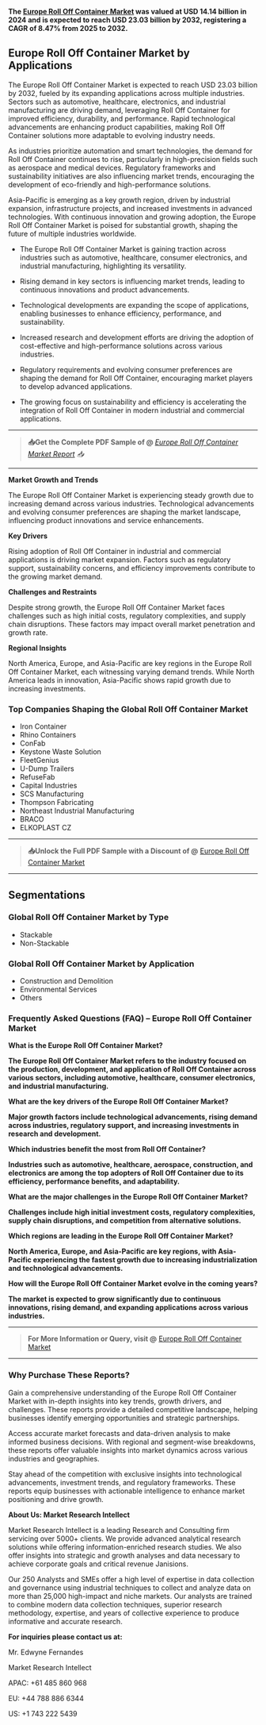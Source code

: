 <p><strong>The <a href="https://www.marketresearchintellect.com/download-sample/?rid=1073786&amp;utm_source=Pulse-April-Europe&amp;utm_medium=852">Europe Roll Off Container Market</a> was valued at USD 14.14 billion in 2024 and is expected to reach USD 23.03 billion by 2032, registering a CAGR of 8.47% from 2025 to 2032.</strong></p><h2>Europe Roll Off Container Market by Applications&nbsp;</h2><p><p>The Europe Roll Off Container Market is expected to reach USD 23.03 billion by 2032, fueled by its expanding applications across multiple industries. Sectors such as automotive, healthcare, electronics, and industrial manufacturing are driving demand, leveraging Roll Off Container for improved efficiency, durability, and performance. Rapid technological advancements are enhancing product capabilities, making Roll Off Container solutions more adaptable to evolving industry needs.</p><p>As industries prioritize automation and smart technologies, the demand for Roll Off Container continues to rise, particularly in high-precision fields such as aerospace and medical devices. Regulatory frameworks and sustainability initiatives are also influencing market trends, encouraging the development of eco-friendly and high-performance solutions.</p><p>Asia-Pacific is emerging as a key growth region, driven by industrial expansion, infrastructure projects, and increased investments in advanced technologies. With continuous innovation and growing adoption, the Europe Roll Off Container Market is poised for substantial growth, shaping the future of multiple industries worldwide.</p></p><ul><li><p>The Europe Roll Off Container Market is gaining traction across industries such as automotive, healthcare, consumer electronics, and industrial manufacturing, highlighting its versatility.</p></li><li><p>Rising demand in key sectors is influencing market trends, leading to continuous innovations and product advancements.</p></li><li><p>Technological developments are expanding the scope of applications, enabling businesses to enhance efficiency, performance, and sustainability.</p></li><li><p>Increased research and development efforts are driving the adoption of cost-effective and high-performance solutions across various industries.</p></li><li><p>Regulatory requirements and evolving consumer preferences are shaping the demand for Roll Off Container, encouraging market players to develop advanced applications.</p></li><li><p>The growing focus on sustainability and efficiency is accelerating the integration of Roll Off Container in modern industrial and commercial applications.</p></li></ul><hr /><blockquote><p><strong><span class="font-[700]">📥Get the Complete PDF Sample of @ </span></strong><em><span class="font-[700]"><a href="https://www.marketresearchintellect.com/download-sample/?rid=1073786&amp;utm_source=Pulse-April-Europe&amp;utm_medium=852" target="_blank" data-tracking-control-name="article-ssr-frontend-pulse_little-text-block" data-tracking-will-navigate="" data-test-link="">Europe Roll Off Container Market Report</a>&nbsp;📥</span></em></p></blockquote><hr /><p class="" data-start="77" data-end="360"><strong data-start="77" data-end="105">Market Growth and Trends</strong></p><p class="" data-start="77" data-end="360">The Europe Roll Off Container Market is experiencing steady growth due to increasing demand across various industries. Technological advancements and evolving consumer preferences are shaping the market landscape, influencing product innovations and service enhancements.</p><p class="" data-start="362" data-end="606"><strong data-start="362" data-end="377">Key Drivers</strong></p><p class="" data-start="362" data-end="606">Rising adoption of Roll Off Container in industrial and commercial applications is driving market expansion. Factors such as regulatory support, sustainability concerns, and efficiency improvements contribute to the growing market demand.</p><p class="" data-start="608" data-end="849"><strong data-start="608" data-end="637">Challenges and Restraints</strong></p><p class="" data-start="608" data-end="849">Despite strong growth, the Europe Roll Off Container Market faces challenges such as high initial costs, regulatory complexities, and supply chain disruptions. These factors may impact overall market penetration and growth rate.</p><p class="" data-start="851" data-end="1095"><strong data-start="851" data-end="872">Regional Insights</strong></p><p class="" data-start="851" data-end="1095">North America, Europe, and Asia-Pacific are key regions in the Europe Roll Off Container Market, each witnessing varying demand trends. While North America leads in innovation, Asia-Pacific shows rapid growth due to increasing investments.</p><p><h3>Top Companies Shaping the Global Roll Off Container Market </h3><ul><li>Iron Container</li><li> Rhino Containers</li><li> ConFab</li><li> Keystone Waste Solution</li><li> FleetGenius</li><li> U-Dump Trailers</li><li> RefuseFab</li><li> Capital Industries</li><li> SCS Manufacturing</li><li> Thompson Fabricating</li><li> Northeast Industrial Manufacturing</li><li> BRACO</li><li> ELKOPLAST CZ</li></ul></p><hr /><blockquote><p><strong>📥Unlock the Full PDF Sample with a Discount of @</strong> <a href="https://www.marketresearchintellect.com/ask-for-discount/?rid=1073786&amp;utm_source=Pulse-April-Europe&amp;utm_medium=852">Europe Roll Off Container Market</a></p></blockquote><hr /><p><h2>Segmentations</h2><h3>Global Roll Off Container Market by Type</h3><ul><li>Stackable</li><li>Non-Stackable</li></ul><h3>Global Roll Off Container Market by Application</h3><ul><li>Construction and Demolition</li><li>Environmental Services</li><li>Others</li></ul></p><h3><strong>Frequently Asked Questions (FAQ) &ndash; Europe Roll Off Container Market</strong></h3><p><strong>What is the Europe Roll Off Container Market?</strong></p><p><strong>The Europe Roll Off Container Market refers to the industry focused on the production, development, and application of Roll Off Container across various sectors, including automotive, healthcare, consumer electronics, and industrial manufacturing.</strong></p><p><strong>What are the key drivers of the Europe Roll Off Container Market?</strong></p><p><strong>Major growth factors include technological advancements, rising demand across industries, regulatory support, and increasing investments in research and development.</strong></p><p><strong>Which industries benefit the most from Roll Off Container?</strong></p><p><strong>Industries such as automotive, healthcare, aerospace, construction, and electronics are among the top adopters of Roll Off Container due to its efficiency, performance benefits, and adaptability.</strong></p><p><strong>What are the major challenges in the Europe Roll Off Container Market?</strong></p><p><strong>Challenges include high initial investment costs, regulatory complexities, supply chain disruptions, and competition from alternative solutions.</strong></p><p><strong>Which regions are leading in the Europe Roll Off Container Market?</strong></p><p><strong>North America, Europe, and Asia-Pacific are key regions, with Asia-Pacific experiencing the fastest growth due to increasing industrialization and technological advancements.</strong></p><p><strong>How will the Europe Roll Off Container Market evolve in the coming years?</strong></p><p><strong>The market is expected to grow significantly due to continuous innovations, rising demand, and expanding applications across various industries.</strong></p><hr /><blockquote><p><span class="font-[700]"><strong>For More Information or Query, visit&nbsp;@</strong>&nbsp;</span><span class="font-[700]"><a href="https://www.marketresearchintellect.com/product/roll-off-container-market/?utm_source=Linkedin&utm_medium=852" target="_blank" data-tracking-control-name="article-ssr-frontend-pulse_little-text-block" data-tracking-will-navigate="" data-test-link="">Europe Roll Off Container Market</a></span></p></blockquote><hr /><h3><strong data-start="0" data-end="31">Why Purchase These Reports?</strong></h3><p class="" data-start="35" data-end="297">Gain a comprehensive understanding of the Europe Roll Off Container Market with in-depth insights into key trends, growth drivers, and challenges. These reports provide a detailed competitive landscape, helping businesses identify emerging opportunities and strategic partnerships.</p><p class="" data-start="299" data-end="540">Access accurate market forecasts and data-driven analysis to make informed business decisions. With regional and segment-wise breakdowns, these reports offer valuable insights into market dynamics across various industries and geographies.</p><p class="" data-start="542" data-end="784">Stay ahead of the competition with exclusive insights into technological advancements, investment trends, and regulatory frameworks. These reports equip businesses with actionable intelligence to enhance market positioning and drive growth.</p><p><strong><span class="font-[700]">About Us: Market Research Intellect</span></strong></p><p><span class="">Market Research Intellect is a leading Research and Consulting firm servicing over 5000+ clients. We provide advanced analytical research solutions while offering information-enriched research studies.&nbsp;</span>We also offer insights into strategic and growth analyses and data necessary to achieve corporate goals and critical revenue Janisions.</p><p><span class="">Our 250 Analysts and SMEs offer a high level of expertise in data collection and governance using industrial techniques to collect and analyze data on more than 25,000 high-impact and niche markets. Our analysts are trained to combine modern data collection techniques, superior research methodology, expertise, and years of collective experience to produce informative and accurate research.</span></p><p><strong>For inquiries please contact us at:</strong></p><p>Mr. Edwyne Fernandes</p><p>Market Research Intellect</p><p>APAC: +61 485 860 968</p><p>EU: +44 788 886 6344</p><p>US: +1 743 222 5439</p>